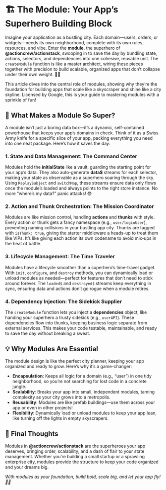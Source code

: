 # 🏗️ The Module: Your App’s Superhero Building Block

Imagine your application as a bustling city. Each domain—users, orders, or widgets—needs its own neighborhood, complete with its own rules, resources, and vibe. Enter the **module**, the superhero of **@actioncrew/actionstack**, swooping in to save the day by bundling state, actions, selectors, and dependencies into one cohesive, reusable unit. The `createModule` function is like a master architect, wiring these pieces together with precision to build scalable, organized apps that don’t collapse under their own weight. 🦸‍♂️

This article dives into the central role of modules, showing why they’re the foundation for building apps that scale like a skyscraper and shine like a city skyline. Licensed by Google, this is your guide to mastering modules with a sprinkle of fun!

## 🧩 What Makes a Module So Super?

A module isn’t just a boring data box—it’s a dynamic, self-contained powerhouse that keeps your app’s domains in check. Think of it as a Swiss Army knife for a specific slice of your app, packing everything you need into one neat package. Here’s how it saves the day:

### 1. State and Data Management: The Command Center
Modules hold the **initialState** like a vault, guarding the starting point for your app’s data. They also auto-generate **data$** streams for each selector, making your state as observable as a superhero soaring through the sky. Using `ReplaySubject` and `switchMap`, these streams ensure data only flows once the module’s loaded and always points to the right store instance. No more “where’s my data?” panic attacks! 😎

### 2. Action and Thunk Orchestration: The Mission Coordinator
Modules are like mission control, handling **actions** and **thunks** with style. Every action or thunk gets a fancy namespace (e.g., `user/loginUser`), preventing naming collisions in your bustling app city. Thunks are tagged with `isThunk: true`, giving the starter middleware a heads-up to treat them like VIPs. It’s like giving each action its own codename to avoid mix-ups in the heat of battle.

### 3. Lifecycle Management: The Time Traveler
Modules have a lifecycle smoother than a superhero’s time-travel gadget. With `init`, `configure`, and `destroy` methods, you can dynamically load or unload modules as needed—perfect for features that don’t need to stick around forever. The `loaded$` and `destroyed$` streams keep everything in sync, ensuring data and actions don’t go rogue when a module retires.

### 4. Dependency Injection: The Sidekick Supplier
The `createModule` function lets you inject a **dependencies** object, like handing your superhero a trusty sidekick (e.g., `userAPI`). These dependencies flow into thunks, keeping business logic separate from external services. This makes your code testable, maintainable, and ready to save the day without breaking a sweat.

## 💡 Why Modules Are Essential

The module design is like the perfect city planner, keeping your app organized and ready to grow. Here’s why it’s a game-changer:

- **Encapsulation**: Keeps all logic for a domain (e.g., “user”) in one tidy neighborhood, so you’re not searching for lost code in a concrete jungle.
- **Scalability**: Breaks your app into small, independent modules, taming complexity as your city grows into a metropolis.
- **Reusability**: Modules are like prefab buildings—use them across your app or even in other projects!
- **Flexibility**: Dynamically load or unload modules to keep your app lean, like turning off the lights in empty skyscrapers.

## 🧵 Final Thoughts

Modules in **@actioncrew/actionstack** are the superheroes your app deserves, bringing order, scalability, and a dash of flair to your state management. Whether you’re building a small startup or a sprawling enterprise city, modules provide the structure to keep your code organized and your dreams big.

*With modules as your foundation, build bold, scale big, and let your app fly! 🌆🚀*
